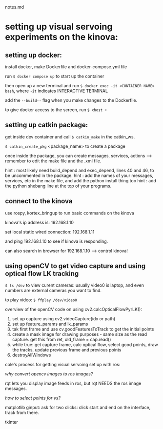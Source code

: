 notes.md

# setting up visual servoing experiments on the kinova:

## setting up docker:

install docker, make Dockerfile and docker-compose.yml file

run `$ docker compose up` to start up the container

then open up a new terminal and run `$ docker exec -it <CONTAINER_NAME> bash`, where `-it` indicates INTERACTIVE TERMINAL

add the `--build--` flag when you make changes to the Dockerfile.

to give docker access to the screen, run `$ xhost +`

## setting up catkin package:

get inside dev container and call `$ catkin_make` in the catkin_ws.

`$ catkin_create_pkg` <package_name> <dependencies> to create a package

once inside the package, you can create messages, services, actions --> remember to edit the make file and the .xml file. 

hint : most likely need build_depend and exec_depend, lines 40 and 46, to be uncommented in the package.
hint : add the names of your messages, services, etc in the make file, and add the python install thing too 
hint : add the python shebang line at the top of your programs.

## connect to the kinova

use rospy, kortex_bringup to run basic commands on the kinova

kinova's ip address is: 192.168.1.10

set local static wired connection: 192.168.1.11

and ping 192.168.1.10 to see if kinova is responding.

can also search in browser for 192.168.1.10 --> control kinova!

## using openCV to get video capture and using optical flow LK tracking

`$ ls /dev` to view curent cameras: usually video0 is laptop, and even numbers are external cameras you want to find.

to play video: `$ ffplay /dev/video0`

overview of the openCV code on using cv2.calcOpticalFlowPyrLK():
1. set up capture using cv2.videoCapture(idx or path)
2. set up feature_params and lk_params
3. tak first frame and use cv.goodFeaturesToTrack to get the initial points
4. create a mask image for drawing purposes - same size as the read capture. get this from ret, old_frame = cap.read()
5. while true: get capture frame, calc optical flow, select good points, draw the tracks, update previous frame and previous points
6. destroyAllWindows

cole's process for getting visual servoing set up with ros:

*why convert opencv images to ros images?*

rqt lets you display image feeds in ros, but rqt NEEDS the ros image messages. 

*how to select points for vs?*

matplotlib ginput: ask for two clicks: click start and end on the interface, track from there.

tkinter
